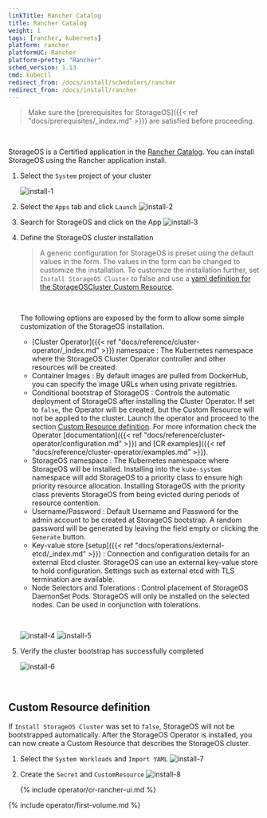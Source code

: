 ```yaml
---
linkTitle: Rancher Catalog
title: Rancher Catalog
weight: 1
tags: [rancher, kubernets]
platform: rancher
platformUC: Rancher
platform-pretty: "Rancher"
sched_version: 1.13
cmd: kubectl
redirect_from: /docs/install/schedulers/rancher
redirect_from: /docs/install/rancher
---
```


> Make sure the 
> [prerequisites for StorageOS]({{< ref "docs/prerequisites/_index.md" >}}) are
> satisfied before proceeding.

&nbsp;


StorageOS is a Certified application in the [Rancher
Catalog](https://rancher.com/docs/rancher/v2.x/en/catalog/). You can install
StorageOS using the Rancher application install.

1. Select the `System` project of your cluster

    ![install-1](/images/rancher-ui-green-bubbles/rancher-1.png)

1. Select the `Apps` tab and click `Launch`
    ![install-2](/images/rancher-ui-green-bubbles/rancher-2.png)

1. Search for StorageOS and click on the App
    ![install-3](/images/rancher-ui-green-bubbles/rancher-3.png)

1. Define the StorageOS cluster installation

    > A generic configuration for StorageOS is preset using the default values in
    > the form. The values in the form can be changed to customize the
    > installation. To customize the installation further, set `Install StorageOS
    > Cluster` to false and use a [yaml definition for the StorageOSCluster
    > Custom
    > Resource](/docs/platforms/rancher/install/rancher-catalog#custom-resource-definition).

    &nbsp;

    The following options are exposed by the form to allow some simple
    customization of the StorageOS installation.
    - [Cluster Operator]({{< ref "docs/reference/cluster-operator/_index.md" >}}) namespace
    : The Kubernetes namespace where the StorageOS Cluster Operator controller
    and other resources will be created.
    - Container Images
    : By default images are pulled from DockerHub, you can specify the image URLs
    when using private registries.
    - Conditional bootstrap of StorageOS 
    : Controls the automatic deployment of StorageOS after installing the
    Cluster Operator. If set to `false`, the Operator will be created, but the
    Custom Resource will not be applied to the cluster. Launch the operator and
    proceed to the section [Custom Resource
    definition](#custom-resource-definition). For more information check the
    Operator [documentation]({{< ref
    "docs/reference/cluster-operator/configuration.md" >}}) and [CR
    examples]({{< ref "docs/reference/cluster-operator/examples.md" >}}).
    - StorageOS namespace
    : The Kubernetes namespace where StorageOS will be installed. Installing
    into the `kube-system` namespace will add StorageOS to a priority class to
    ensure high priority resource allocation. Installing StorageOS with the
    priority class prevents StorageOS from being evicted during periods of
    resource contention.
    - Username/Password
    : Default Username and Password for the admin account to be created at
    StorageOS bootstrap. A random password will be generated by leaving the
    field empty or clicking the `Generate` button.
    - Key-value store [setup]({{< ref "docs/operations/external-etcd/_index.md" >}})
    : Connection and configuration details for an external Etcd cluster.
    StorageOS can use an external key-value store to hold configuration.
    Settings such as external etcd with TLS termination are available.
    - Node Selectors and Tolerations
    : Control placement of StorageOS DaemonSet Pods. StorageOS will only be installed
    on the selected nodes. Can be used in conjunction with tolerations.

    &nbsp;

    ![install-4](/images/rancher-ui-green-bubbles/rancher-4.png)
    ![install-5](/images/rancher-ui-green-bubbles/rancher-5.png)


1. Verify the cluster bootstrap has successfully completed

    ![install-6](/images/rancher-ui-green-bubbles/rancher-6.png)


&nbsp;

## Custom Resource definition

If `Install StorageOS Cluster` was set to `false`, StorageOS will not be
bootstrapped automatically. After the StorageOS Operator is installed, you can
now create a Custom Resource that describes the StorageOS cluster.

1. Select the `System Workloads` and `Import YAML`
    ![install-7](/images/rancher-ui-green-bubbles/rancher-7.png)

1. Create the `Secret` and `CustomResource`
    ![install-8](/images/rancher-ui-green-bubbles/rancher-8.png)


    {% include operator/cr-rancher-ui.md %}

{% include operator/first-volume.md  %}
